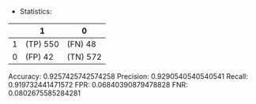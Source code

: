 * Statistics: 

|          |    1     |    0     |
|----------|----------|----------|
|    1     | (TP) 550 | (FN) 48  |
|    0     | (FP) 42  | (TN) 572 |
Accuracy: 0.9257425742574258
Precision: 0.9290540540540541
Recall: 0.919732441471572
FPR: 0.06840390879478828
FNR: 0.0802675585284281